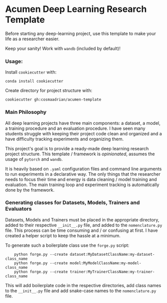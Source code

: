 # Acumen Deep Learning Research Template

Before starting any deep-learning project, use this template to make your life as a researcher easier.

Keep your sanity! Work with `wandb` (included by default)!

### Usage:

Install `cookiecutter` with:
```
conda install cookiecutter
```

Create directory for project structure with:

```
cookiecutter gh:cosmaadrian/acumen-template
```

### Main Philosophy

All deep learning projects have three main components: a dataset, a model, a training procedure and an evaluation procedure. I have seen many students struggle with keeping their project code clean and organized and a have difficulty tracking experiments and organizing them.

This project's goal is to provide a ready-made deep learning research project structure. This template / framework is *opinionated*, assumes the usage of `pytorch` and `wandb`.

It is heavily based on `.yaml` configuration files and command line arguments to run experiments in a declarative way. The only things that the researcher needs to focus their time and energy is data cleaning / model training and evaluation. The main training loop and experiment tracking is automatically done by the framework.

### Generating classes for Datasets, Models, Trainers and Evaluators

Datasets, Models and Trainers must be placed in the appropriate directory, added to their respective `__init__.py` file, and added to the `nomenclature.py` file. This process can be time consuming and / or confusing at first. I have created a helper script to keep the hassle at a minimum.

To generate such a boilerplate class use the `forge.py` script:

```
	python forge.py --create dataset:MyDatasetClassName:my-dataset-class_name
	python forge.py --create model:MyModelClassName:my-model-class_name
	python forge.py --create trainer:MyTrainerClassName:my-trainer-class_name
```

This will add boilerplate code in the respective directories, add class names to the `__init__.py` file and add snake-case names to the `nomenclature.py` file.
